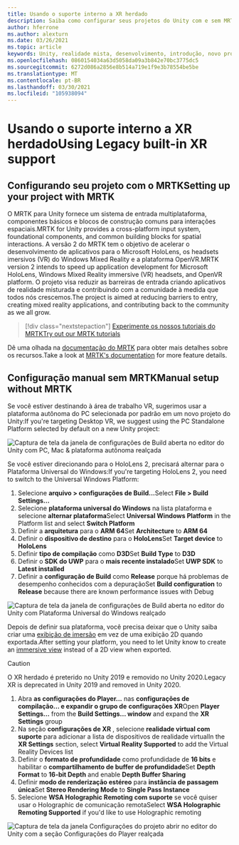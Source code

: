 ```yaml
---
title: Usando o suporte interno a XR herdado
description: Saiba como configurar seus projetos do Unity com e sem MRTK usando o suporte interno a XR herdado.
author: hferrone
ms.author: alexturn
ms.date: 03/26/2021
ms.topic: article
keywords: Unity, realidade mista, desenvolvimento, introdução, novo projeto, realidade do Windows Mixed, UWP, XR, desempenho, herdado, mrtk
ms.openlocfilehash: 0860154034a63d5058da09a3b842e70bc3775dc5
ms.sourcegitcommit: 6272d086a2856e8b514a719e1f9e3b78554be5be
ms.translationtype: MT
ms.contentlocale: pt-BR
ms.lasthandoff: 03/30/2021
ms.locfileid: "105938094"
---
```

# <a name="using-legacy-built-in-xr-support"></a><span data-ttu-id="481e1-104">Usando o suporte interno a XR herdado</span><span class="sxs-lookup"><span data-stu-id="481e1-104">Using Legacy built-in XR support</span></span>

## <a name="setting-up-your-project-with-mrtk"></a><span data-ttu-id="481e1-105">Configurando seu projeto com o MRTK</span><span class="sxs-lookup"><span data-stu-id="481e1-105">Setting up your project with MRTK</span></span>

<span data-ttu-id="481e1-106">O MRTK para Unity fornece um sistema de entrada multiplataforma, componentes básicos e blocos de construção comuns para interações espaciais.</span><span class="sxs-lookup"><span data-stu-id="481e1-106">MRTK for Unity provides a cross-platform input system, foundational components, and common building blocks for spatial interactions.</span></span> <span data-ttu-id="481e1-107">A versão 2 do MRTK tem o objetivo de acelerar o desenvolvimento de aplicativos para o Microsoft HoloLens, os headsets imersivos (VR) do Windows Mixed Reality e a plataforma OpenVR.</span><span class="sxs-lookup"><span data-stu-id="481e1-107">MRTK version 2 intends to speed up application development for Microsoft HoloLens, Windows Mixed Reality immersive (VR) headsets, and OpenVR platform.</span></span> <span data-ttu-id="481e1-108">O projeto visa reduzir as barreiras de entrada criando aplicativos de realidade misturada e contribuindo com a comunidade à medida que todos nós crescemos.</span><span class="sxs-lookup"><span data-stu-id="481e1-108">The project is aimed at reducing barriers to entry, creating mixed reality applications, and contributing back to the community as we all grow.</span></span>

> [!div class="nextstepaction"]
> [<span data-ttu-id="481e1-109">Experimente os nossos tutoriais do MRTK</span><span class="sxs-lookup"><span data-stu-id="481e1-109">Try out our MRTK tutorials</span></span>](tutorials/mr-learning-base-01.md)

<span data-ttu-id="481e1-110">Dê uma olhada na [documentação do MRTK](/windows/mixed-reality/mrtk-unity) para obter mais detalhes sobre os recursos.</span><span class="sxs-lookup"><span data-stu-id="481e1-110">Take a look at [MRTK's documentation](/windows/mixed-reality/mrtk-unity) for more feature details.</span></span>

## <a name="manual-setup-without-mrtk"></a><span data-ttu-id="481e1-111">Configuração manual sem MRTK</span><span class="sxs-lookup"><span data-stu-id="481e1-111">Manual setup without MRTK</span></span>

<span data-ttu-id="481e1-112">Se você estiver destinando à área de trabalho VR, sugerimos usar a plataforma autônoma do PC selecionada por padrão em um novo projeto do Unity:</span><span class="sxs-lookup"><span data-stu-id="481e1-112">If you're targeting Desktop VR, we suggest using the PC Standalone Platform selected by default on a new Unity project:</span></span>

![Captura de tela da janela de configurações de Build aberta no editor do Unity com PC, Mac & plataforma autônoma realçada](images/wmr-config-img-3.png)

<span data-ttu-id="481e1-114">Se você estiver direcionando para o HoloLens 2, precisará alternar para o Plataforma Universal do Windows:</span><span class="sxs-lookup"><span data-stu-id="481e1-114">If you're targeting HoloLens 2, you need to switch to the Universal Windows Platform:</span></span>

1.  <span data-ttu-id="481e1-115">Selecione **arquivo > configurações de Build...**</span><span class="sxs-lookup"><span data-stu-id="481e1-115">Select **File > Build Settings...**</span></span>
2.  <span data-ttu-id="481e1-116">Selecione **plataforma universal do Windows** na lista plataforma e selecione **alternar plataforma**</span><span class="sxs-lookup"><span data-stu-id="481e1-116">Select **Universal Windows Platform** in the Platform list and select **Switch Platform**</span></span>
3.  <span data-ttu-id="481e1-117">Definir a **arquitetura** para o **ARM 64**</span><span class="sxs-lookup"><span data-stu-id="481e1-117">Set **Architecture** to **ARM 64**</span></span>
4.  <span data-ttu-id="481e1-118">Definir o **dispositivo de destino** para o **HoloLens**</span><span class="sxs-lookup"><span data-stu-id="481e1-118">Set **Target device** to **HoloLens**</span></span>
5.  <span data-ttu-id="481e1-119">Definir **tipo de compilação** como **D3D**</span><span class="sxs-lookup"><span data-stu-id="481e1-119">Set **Build Type** to **D3D**</span></span>
6.  <span data-ttu-id="481e1-120">Definir o **SDK do UWP** para o **mais recente instalado**</span><span class="sxs-lookup"><span data-stu-id="481e1-120">Set **UWP SDK** to **Latest installed**</span></span>
7.  <span data-ttu-id="481e1-121">Definir a **configuração de Build** como **Release** porque há problemas de desempenho conhecidos com a depuração</span><span class="sxs-lookup"><span data-stu-id="481e1-121">Set **Build configuration** to **Release** because there are known performance issues with Debug</span></span>

![Captura de tela da janela de configurações de Build aberta no editor do Unity com Plataforma Universal do Windows realçado](images/wmr-config-img-4.png)

<span data-ttu-id="481e1-123">Depois de definir sua plataforma, você precisa deixar que o Unity saiba criar uma [exibição de imersão](../../design/app-views.md) em vez de uma exibição 2D quando exportada.</span><span class="sxs-lookup"><span data-stu-id="481e1-123">After setting your platform, you need to let Unity know to create an [immersive view](../../design/app-views.md) instead of a 2D view when exported.</span></span>

> [!CAUTION]
> <span data-ttu-id="481e1-124">O XR herdado é preterido no Unity 2019 e removido no Unity 2020.</span><span class="sxs-lookup"><span data-stu-id="481e1-124">Legacy XR is deprecated in Unity 2019 and removed in Unity 2020.</span></span>

1. <span data-ttu-id="481e1-125">Abra **as configurações do Player...** nas **configurações de compilação... e expandir o grupo de** **configurações XR**</span><span class="sxs-lookup"><span data-stu-id="481e1-125">Open **Player Settings...** from the **Build Settings... window** and expand the **XR Settings** group</span></span>
2. <span data-ttu-id="481e1-126">Na seção **configurações de XR** , selecione **realidade virtual com suporte** para adicionar a lista de dispositivos de realidade virtual</span><span class="sxs-lookup"><span data-stu-id="481e1-126">In the **XR Settings** section, select **Virtual Reality Supported** to add the Virtual Reality Devices list</span></span>
3. <span data-ttu-id="481e1-127">Definir o **formato de profundidade** como profundidade de **16 bits** e habilitar o **compartilhamento de buffer de profundidade**</span><span class="sxs-lookup"><span data-stu-id="481e1-127">Set **Depth Format** to **16-bit Depth** and enable **Depth Buffer Sharing**</span></span>
4. <span data-ttu-id="481e1-128">Definir **modo de renderização estéreo** para **instância de passagem única**</span><span class="sxs-lookup"><span data-stu-id="481e1-128">Set **Stereo Rendering Mode** to **Single Pass Instance**</span></span>
5. <span data-ttu-id="481e1-129">Selecione **WSA Holographic Remoting com suporte** se você quiser usar o Holographic de comunicação remota</span><span class="sxs-lookup"><span data-stu-id="481e1-129">Select **WSA Holographic Remoting Supported** if you'd like to use Holographic remoting</span></span> 

![Captura de tela da janela Configurações do projeto abrir no editor do Unity com a seção Configurações do Player realçada](images/wmr-config-img-9.png)